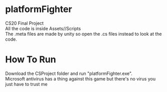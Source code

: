 # platformFighter
CS20 Final Project  
All the code is inside Assets//Scripts  
The .meta files are made by unity so open the .cs files instead to look at the code.   
  
# How To Run  
Download the CSProject folder and run "platformFighter.exe".  
Microsoft antivirus has a thing against this game but there's no virus you just have to trust me  
